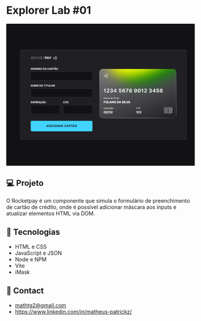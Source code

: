 # Explorer Lab #01 

![preview](./.github/preview.png)

## 💻 Projeto

O Rocketpay é um componente que simula o formulário de preenchimento de cartão de crédito, onde é possível adicionar máscara aos inputs e atualizar elementos HTML via DOM.

## 🚀 Tecnologias

- HTML e CSS
- JavaScript e JSON
- Node e NPM
- Vite
- iMask

## 📧 Contact

- mathtg2@gmail.com
- https://www.linkedin.com/in/matheus-patrickz/




